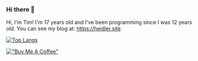 ### Hi there 👋

Hi, I'm Tim! I'm 17 years old and I've been programming since I was 12 years old.
You can see my blog at: https://heidler.site

[![Top Langs](https://github-readme-stats.vercel.app/api/top-langs/?username=timplay33&layout=compact&theme=tokyonight)](https://github.com/anuraghazra/github-readme-stats)

[!["Buy Me A Coffee"](https://www.buymeacoffee.com/assets/img/custom_images/orange_img.png)](https://www.buymeacoffee.com/timheidler)
